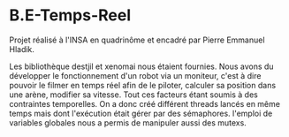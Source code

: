 # B.E-Temps-Reel

Projet réalisé à l'INSA en quadrinôme et encadré par Pierre Emmanuel Hladik.

Les bibliothèque destjil et xenomai nous étaient fournies. Nous avons du développer le fonctionnement d'un robot via un moniteur, 
c'est à dire pouvoir le filmer en temps réel afin de le piloter, calculer sa position dans une arène, modifier sa vitesse. Tout
ces facteurs étant soumis à des contraintes temporelles. On a donc créé différent threads lancés en même temps 
mais dont l'exécution était gérer par des sémaphores. l'emploi de variables globales nous a permis de manipuler aussi des mutexs.

